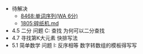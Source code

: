 * 待解决
  * [8468:单词序列(WA 6分)](https://github.com/xiean927/code/blob/master/%E7%99%BE%E7%BB%83/NOI/4.7%E7%AE%97%E6%B3%95%E4%B9%8B%E6%90%9C%E7%B4%A2/8468:%E5%8D%95%E8%AF%8D%E5%BA%8F%E5%88%97(WA%206%E5%88%86).md)
  * [1805:碎纸机.md](https://github.com/xiean927/code/blob/master/%E7%99%BE%E7%BB%83/NOI/2.5%E5%9F%BA%E6%9C%AC%E7%AE%97%E6%B3%95%E4%B9%8B%E6%90%9C%E7%B4%A2/1805:%E7%A2%8E%E7%BA%B8%E6%9C%BA.md)
* 4.5 二分 问题 C: 查找 为何可以二分查找
* 4.7 寻找第K大元素 快排写法
* 5.1 简单数学 问题 I: 反序相等 数字转数组的模板得写写


